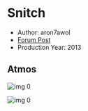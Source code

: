 # Snitch

* Author: aron7awol
* [Forum Post](https://www.avsforum.com/threads/bass-eq-for-filtered-movies.2995212/post-58317138)
* Production Year: 2013

## Atmos

![img 0](https://i.imgur.com/lr4rqF2.jpg)

![img 0](https://i.imgur.com/up0BDJp.png)

